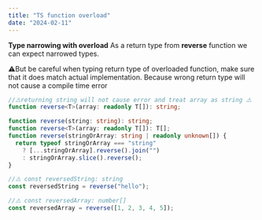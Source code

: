 ```yaml
---
title: "TS function overload"
date: "2024-02-11"
---
```


**Type narrowing with overload**
As a return type from **reverse** function we can expect narrowed types.

⚠️But be careful when typing return type of overloaded function, make sure that it does match
actual implementation. Because wrong return type will not cause a compile time error

```typescript
//⚠️returning string will not cause error and treat array as string ⚠️
function reverse<T>(array: readonly T[]): string;
```

```typescript
function reverse(string: string): string;
function reverse<T>(array: readonly T[]): T[];
function reverse(stringOrArray: string | readonly unknown[]) {
  return typeof stringOrArray === "string"
    ? [...stringOrArray].reverse().join("")
    : stringOrArray.slice().reverse();
}

//⚠️ const reversedString: string
const reversedString = reverse("hello");

//⚠️ const reversedArray: number[]
const reversedArray = reverse([1, 2, 3, 4, 5]);
```
